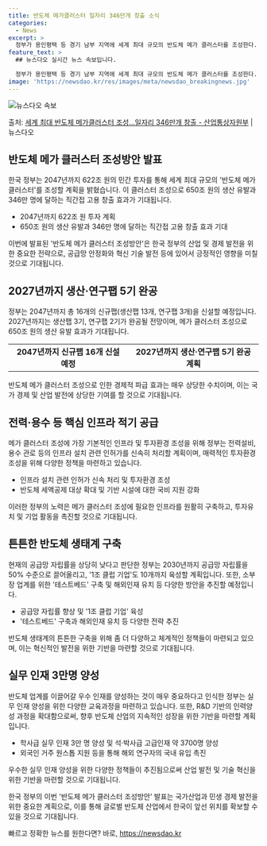 ```yaml
---
title: 반도체 메가클러스터 일자리 346만개 창출 소식
categories:
  - News
excerpt: >
  정부가 용인평택 등 경기 남부 지역에 세계 최대 규모의 반도체 메가 클러스터를 조성한다. 오는 2047년까지…
feature_text: >
  ## 뉴스다오 실시간 뉴스 속보입니다.

  정부가 용인평택 등 경기 남부 지역에 세계 최대 규모의 반도체 메가 클러스터를 조성한다. 오는 2047년까지…
image: 'https://newsdao.kr/res/images/meta/newsdao_breakingnews.jpg'
---
```


![뉴스다오 속보](https://newsdao.kr/res/images/meta/newsdao_breakingnews.jpg)

<p>출처: <a href="https://newsdao.kr/2987" rel="dofollow">세계 최대 반도체 메가클러스터 조성…일자리 346만개 창출  - 산업통상자원부</a> | 뉴스다오</p>

<h2 data-ke-size="size26">반도체 메가 클러스터 조성방안 발표</h2>

한국 정부는 2047년까지 622조 원의 민간 투자를 통해 세계 최대 규모의 '반도체 메가 클러스터'를 조성할 계획을 밝혔습니다. 이 클러스터 조성으로 650조 원의 생산 유발과 346만 명에 달하는 직간접 고용 창출 효과가 기대됩니다.

<ul>
  <li>2047년까지 622조 원 투자 계획</li>
  <li>650조 원의 생산 유발과 346만 명에 달하는 직간접 고용 창출 효과 기대</li>
</ul>

<p data-ke-size="size16">이번에 발표된 '반도체 메가 클러스터 조성방안'은 한국 정부의 산업 및 경제 발전을 위한 중요한 전략으로, 공급망 안정화와 혁신 기술 발전 등에 있어서 긍정적인 영향을 미칠 것으로 기대됩니다.</p>

<h2 data-ke-size="size24">2027년까지 생산·연구팹 5기 완공</h2>

정부는 2047년까지 총 16개의 신규팹(생산팹 13개, 연구팹 3개)을 신설할 예정입니다. 2027년까지는 생산팹 3기, 연구팹 2기가 완공될 전망이며, 메가 클러스터 조성으로 650조 원의 생산 유발 효과가 기대됩니다.

<table>
  <tr>
    <td style="text-align: center; height: 17px;"><b>2047년까지 신규팹 16개 신설 예정</b></td>
    <td style="text-align: center; height: 17px;"><b>2027년까지 생산·연구팹 5기 완공 계획</b></td>
  </tr>
</table>

<p data-ke-size="size16">반도체 메가 클러스터 조성으로 인한 경제적 파급 효과는 매우 상당한 수치이며, 이는 국가 경제 및 산업 발전에 상당한 기여를 할 것으로 기대됩니다.</p>

<h2 data-ke-size="size24">전력·용수 등 핵심 인프라 적기 공급</h2>

메가 클러스터 조성에 가장 기본적인 인프라 및 투자환경 조성을 위해 정부는 전력설비, 용수 관로 등의 인프라 설치 관련 인허가를 신속히 처리할 계획이며, 매력적인 투자환경 조성을 위해 다양한 정책을 마련하고 있습니다.

<ul>
  <li>인프라 설치 관련 인허가 신속 처리 및 투자환경 조성</li>
  <li>반도체 세액공제 대상 확대 및 기반 시설에 대한 국비 지원 강화</li>
</ul>

<p data-ke-size="size16">이러한 정부의 노력은 메가 클러스터 조성에 필요한 인프라를 원활히 구축하고, 투자유치 및 기업 활동을 촉진할 것으로 기대됩니다.</p>

<h2 data-ke-size="size24">튼튼한 반도체 생태계 구축</h2>

현재의 공급망 자립률을 상당히 낮다고 판단한 정부는 2030년까지 공급망 자립률을 50% 수준으로 끌어올리고, '1조 클럽 기업'도 10개까지 육성할 계획입니다. 또한, 소부장 업계를 위한 '테스트베드' 구축 및 해외인재 유치 등 다양한 방안을 추진할 예정입니다.

<ul>
  <li>공급망 자립률 향상 및 '1조 클럽 기업' 육성</li>
  <li>'테스트베드' 구축과 해외인재 유치 등 다양한 전략 추진</li>
</ul>

<p data-ke-size="size16">반도체 생태계의 튼튼한 구축을 위해 좀 더 다양하고 체계적인 정책들이 마련되고 있으며, 이는 혁신적인 발전을 위한 기반을 마련할 것으로 기대됩니다.</p>

<h2 data-ke-size="size24">실무 인재 3만명 양성</h2>

반도체 업계를 이끌어갈 우수 인재를 양성하는 것이 매우 중요하다고 인식한 정부는 실무 인재 양성을 위한 다양한 교육과정을 마련하고 있습니다. 또한, R&D 기반의 인력양성 과정을 확대함으로써, 향후 반도체 산업의 지속적인 성장을 위한 기반을 마련할 계획입니다.

<ul>
  <li>학사급 실무 인재 3만 명 양성 및 석·박사급 고급인재 약 3700명 양성</li>
  <li>외국인 거주 원스톱 지원 등을 통해 해외 연구자의 국내 유입 촉진</li>
</ul>

<p data-ke-size="size16">우수한 실무 인재 양성을 위한 다양한 정책들이 추진됨으로써 산업 발전 및 기술 혁신을 위한 기반을 마련할 것으로 기대됩니다.</p>

<p data-ke-size="size16">한국 정부의 이번 '반도체 메가 클러스터 조성방안' 발표는 국가산업과 민생 경제 발전을 위한 중요한 계획으로, 이를 통해 글로벌 반도체 산업에서 한국이 앞선 위치를 확보할 수 있을 것으로 기대됩니다.</p> 

빠르고 정확한 뉴스를 원한다면? 바로, <a href="https://newsdao.kr" rel="dofollow">https://newsdao.kr</a>


    

